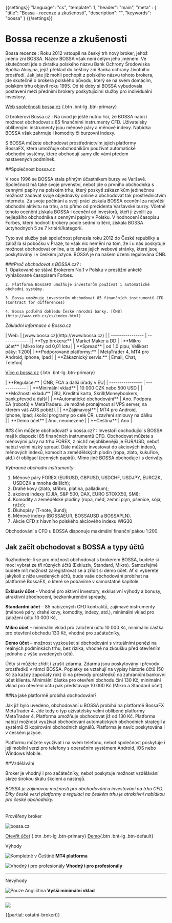 {{settings}}
  "language": "cs",
  "template": 1,
  "header": "main",
  "meta" : {
    "title": "Bossa - recenze a zkušenosti",
    "description": "",
    "keywords": "bossa"
  }
{{/settings}}

<div class="row">
<div class="col-md-9" role="main" markdown="1">



# Bossa recenze a zkušenosti
<div class="row" style="width:92%">
  <div class="col-md-6" markdown="1">
Bossa recenze
:    
Roku 2012 vstoupil na český trh nový broker, jehož jméno zní BOSSA. Název BOSSA však není celým jeho jménem. Ve skutečnosti jde o zkratku polského názvu Bank Ochrony Środowiska Spółka Akcyjna, jejíž překlad do češtiny zní Banka ochrany životního prostředí. Jak jste již mohli pochopit z polského názvu tohoto brokera, jde skutečně o brokera polského původu, který se na svém domácím, polském trhu objevil roku 1995. Od té doby si BOSSA vybudovala postavení mezi předními brokery poskytujícími služby pro individuální investory.

[Web společnosti bossa.cz](http://www.bossa.cz) {.btn .bnt-lg .btn-primary}
</div>
  <div class="col-md-6" markdown="1">
O brokerovi Bossa.cz
:    
Na úvod je ještě nutno říci, že BOSSA nabízí možnost obchodovat s 85 finančními instrumenty CFD. Uživatelsky oblíbenými instrumenty jsou měnové páry a měnové indexy. Nabídka BOSSA však zahrnuje i komodity či burzovní indexy.

S BOSSA můžete obchodovat prostřednictvím jejich platformy BossaFX, která umožňuje obchodníkům používat automatické obchodní systémy, které obchodují samy dle vámi předem nastavených podmínek.


</div>
</div>

##Společnost bossa.cz

V roce 1996 se BOSSA stala přímým účastníkem burzy ve Varšavě. Společnost má také svoje prvenství, neboť jde o prvního obchodníka s cennými papíry na polském trhu, který poskytl zákazníkům jedinečnou možnost zadávat svoje objednávky online a obchodovat tak prostřednictvím internetu. Za svoje počínání a svoji práci získala BOSSA ocenění za největší obchodní aktivitu na trhu, a to přímo od prezidenta Varšavské burzy. Včetně tohoto ocenění získala BOSSA i ocenění od investorů, kteří ji zvolili za nejlepšího obchodníka s cennými papíry v Polsku. V hodnocení časopisu Forbes, který hodnotí brokery podle sedmi kritérií, získala BOSSA úctyhodných 5 ze 7 kritérií/kategorií.

Tyto své služby pak společnost přenesla roku 2012 do České republiky a založila si pobočku v Praze, to však nic nemění na tom, že i u nás poskytuje možnost obchodovat online, a to skrze jejich webové stránky, které jsou poskytovány i v českém jazyce. BOSSA je na našem území regulována ČNB.


###*Proč obchodovat s BOSSA.cz?*
:    
    1. Opakovaně se stává Brokerem No.1 v Polsku v prestižní anketě vyhlašované časopisem Forbes.

    2. Platforma BossaFX umožňuje investorům používat i automatické obchodní systémy.
    
    3. Bossa umožnuje investorům obchodovat 85 finančních instrumentů CFD (Contract for differences)

    4. Bossa podléhá dohledu České národní banky. [ČNB](http://www.cnb.cz/cs/index.html)

*Základní informace o Bossa.cz*
<div class="row" style="width:92%">
  <div class="col-md-6" markdown="1">
| Web:     |   [www.bossa.cz](http://www.bossa.cz) |
| ---------------- | ------------- |
| **Typ brokera:**   | Market Maker a DD |
| **Mikro účet** | Mikro loty od 0,01 lotu |
| **Spread** | od 1,0 pipu, Velikost páky: 1:200|
| **Podporované platformy:**  | MetaTrader 4, MT4 pro Android, Iphone, Ipad |
| **Zákaznický servis:**  | Email, Chat, Telefon|

[Více o bossa.cz](http://www.bossa.cz) {.btn .bnt-lg .btn-primary}

  </div>
  <div class="col-md-6" markdown="1">
| **Regulace:**  | ČNB, FCA a další úřady v EU|
| ---------------- | ------------- |
| **Minimální vklad**  | 10 000 CZK nebo 500 USD |
| **Možnosti vkladu**  | BU, Kreditní karta, Skrill(Moneybookers, bank.převod a další |
| **Automatické obchodování**  |  Ano. Podpora EA (robotů) v MetaTraderu. Je možné pronajmout si VPS server, na kterém váš AOS poběží. |
| **Zajímavost**  | MT4 pro Android, Iphone, Ipad; školící programy po celé ČR, uzavření smlouvy na dálku |
| **Demo účet**  | Ano, neomezeně |
| **Čeština**  | Ano |

</div>
</div>



##S čím můžete obchodovat? u bossa.cz?
:   Investoři obchodující s BOSSA mají k dispozici 85 finančních instrumentů CFD. Obchodovat můžete s měnovými páry na trhu FOREX, z nichž nejoblíbenější je EUR/USD, neboť nabízí velmi nízký spread. Dále můžete investovat do akciových indexů, měnových indexů, komodit a zemědělských plodin (ropa, zlato, kukuřice, atd.) či obligací (cenných papírů). Mimo jiné BOSSA obchoduje i s deriváty. 

*Vybranné obchodní instrumenty*

1. Měnové páry FOREX (EURUSD, GBPUSD, USDCHF, USDJPY, EURCZK, USDCZK a mnoha dalších);
2. Drahé kovy (zlato, stříbro, platina, palladium);
3. akciové indexy (DJIA, S&P 500, DAX, EURO STOXX50, SMI);
4. Komodity a zemědělské plodiny (ropa, měd, zemní plyn, pšenice, sója, rýže);
5. Dluhopisy (T-note, Bund);
6. Měnové indexy (BOSSAEUR, BOSSAUSD a BOSSAPLN).
7. Akcie CFD z hlavního polského akciového indexu WIG30

Obchodování s CFD u BOSSA disponuje maximální finanční pákou 1:200.
 
## Jak začít obchodovat s BOSSA a typy účtů

Rozhodnete-li se pro možnost obchodovat s brokerem BOSSA, budete si moci vybrat ze tří různých účtů (Exkluziv, Standard, Mikro). Samozřejmě budete mít možnost zaregistrovat se a zřídit si demo účet. Ať si vyberete jakýkoli z níže uvedených účtů, bude vaše obchodování probíhat na platformě BossaFX, o které se pobavíme v samostatné kapitole.

**Exklusiv účet** - Vhodné pro aktivní investory, exklusivní výhody a bonusy, atraktivní zhodnocení, bezkonkurenční spready,

**Standardní účet** – 85 nabízených CFD kontraktů, zajímavé instrumenty (měnové páry, drahé kovy, komodity, indexy, atd.), minimální vklad pro založení účtu 10 000 Kč,

**Mikro účet** – minimální vklad pro založení účtu 10 000 Kč, minimální částka pro otevření obchodu 130 Kč, vhodné pro začátečníky,

**Demo účet** – možnost vyzkoušet si obchodování s virtuálními penězi na reálných podmínkách trhu, bez rizika, vhodné na zkoušku před otevřením jednoho z výše uvedených účtů.

Účty si můžete zřídit i zrušit zdarma. Zdarma jsou poskytovány i převody prostředků v rámci BOSSA. Poplatky se vztahují na výpisy historie účtů (50 Kč za každý započatý rok) či na převody prostředků na zahraniční bankovní účet klienta. Minimální částka pro otevření obchodu činí 130 Kč, minimální vklad pro otevření účtu pak představuje 10 000 Kč (Mikro a Standard účet).

##Na jaké platformě probíhá obchodování?

Jak již bylo uvedeno, obchodování u BOSSA probíhá na platformě BossaFX MetaTrader 4. Jde tedy o typ uživatelsky velmi oblíbené platformy MetaTrader 4. Platforma umožňuje obchodovat již od 130 Kč. Platforma nabízí možnost využívat obchodování automatických obchodních strategií a systémů či kopírování obchodních signálů. Platforma je navíc poskytována i v českém jazyce.

Platformu můžete využívat i na svém telefonu, neboť společnost poskytuje i její mobilní verzi pro telefony s operačním systémem Android, iOS nebo Windows Mobile.




##Vzdělávání

Broker je vhodný i pro začátečníky, neboť poskytuje možnost vzdělávání skrze širokou škálu školení a nástrojů.

*BOSSA je zajímavou možností pro obchodování a investování na trhu CFD. Díky české verzi platformy a regulaci na českém trhu je atraktivní nabídkou pro české obchodníky.*



</div>
<div class="col-md-3" markdown="1">
<div class="well" markdown="1" style="margin-top: 2.5em">
Prověřeny broker

![bossa.cz](http://i.imgur.com/Ovf3rUQ.png)

[Otevřít účet](http://www.bossa.cz "Registrace") {.btn .bnt-lg .btn-primary} [Demo](http://www.bossa.cz "Demo účet"){.btn .bnt-lg .btn-default}

</div>
<div class="container-fluid" markdown="1">

Výhody

![Kompletně v Češtině](http://s28.postimg.org/lj87xfcyh/1402286470_1.png)     **MT4 platforma**

![Vhodný i pro profesionály](http://s28.postimg.org/lj87xfcyh/1402286470_1.png)     **Vhodný i pro profesionály**

- - -
</div>
<div class="container-fluid" markdown="1">
Nevýhody

![Pouze Angličtina](http://s16.postimg.org/kwlkxzd75/1402286495_2.png)     **Vyšší minimální vklad**

</div>
<div class="container-fluid" markdown="1">

- - -
<a href="http://blog.forexsrovnavac.cz/xm.com" alt="Demo účet" target="_blank">
 <img src="http://blog.forexsrovnavac.cz/wp-content/uploads/2014/10/informace.png" width="" height=""/>

</a>

</div>
</div>
</div>

{{partial: ostatni-brokeri}}